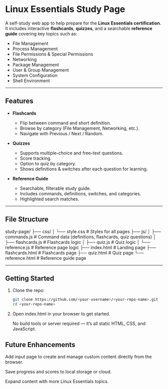 # Linux Essentials Study Page

A self-study web app to help prepare for the **Linux Essentials certification**.  
It includes interactive **flashcards**, **quizzes**, and a searchable **reference guide** covering key topics such as:

- File Management  
- Process Management  
- File Permissions & Special Permissions  
- Networking  
- Package Management  
- User & Group Management  
- System Configuration  
- Shell Environment  

---

## Features

- **Flashcards**  
  - Flip between command and short definition.  
  - Browse by category (File Management, Networking, etc.).  
  - Navigate with Previous / Next / Random.  

- **Quizzes**  
  - Supports multiple-choice and free-text questions.  
  - Score tracking.  
  - Option to quiz by category.  
  - Shows definitions & switches after each question for learning.  

- **Reference Guide**  
  - Searchable, filterable study guide.  
  - Includes commands, definitions, switches, and categories.  
  - Highlighted search matches.  

---

## File Structure

study-page/
├── css/
│ └── style.css # Styles for all pages
├── js/
│ ├── commands.js # Command data (definitions, flashcards, quiz questions)
│ ├── flashcards.js # Flashcards logic
│ ├── quiz.js # Quiz logic
│ └── reference.js # Reference page logic
├── index.html # Landing page
├── flashcards.html # Flashcards page
├── quiz.html # Quiz page
└── reference.html # Reference guide page



---

## Getting Started

1. Clone the repo:
   ```bash
   git clone https://github.com/<your-username>/<your-repo-name>.git
   cd <your-repo-name>

2. Open index.html in your browser to get started.

    No build tools or server required — it’s all static HTML, CSS, and JavaScript.

## Future Enhancements

Add input page to create and manage custom content directly from the browser.

Save progress and scores to local storage or cloud.

Expand content with more Linux Essentials topics.